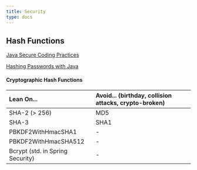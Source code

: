 ```yaml
---
title: Security
type: docs
---
```


## Hash Functions

[Java Secure Coding Practices](https://www.securecoding.cert.org/confluence/display/java/Security:+Introduction)

[Hashing Passwords with Java](https://www.securecoding.cert.org/confluence/display/java/MSC62-J.+Store+passwords+using+a+hash+function)

#### Cryptographic Hash Functions

| Lean On...                         | Avoid... (birthday, collision attacks, crypto-broken) |
| :---                               | :--- |
| SHA-2 (> 256)                      | MD5 |
| SHA-3                              | SHA1 |
| PBKDF2WithHmacSHA1                 | - |
| PBKDF2WithHmacSHA512               | - |
| Bcrypt \(std. in Spring Security\) | - |
